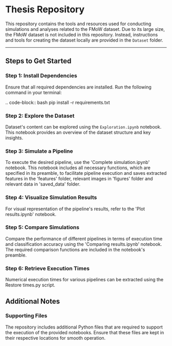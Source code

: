 # Thesis Repository

This repository contains the tools and resources used for conducting simulations and analyses related to the FMoW dataset. Due to its large size, the FMoW dataset is not included in this repository. Instead, instructions and tools for creating the dataset locally are provided in the `Dataset` folder.

---

## Steps to Get Started

### Step 1: Install Dependencies
Ensure that all required dependencies are installed. Run the following command in your terminal:

.. code-block:: bash
pip install -r requirements.txt


### Step 2: Explore the Dataset
Dataset's content can be explored using the `Exploration.ipynb` notebook. This notebook provides an overview of the dataset structure and key insights.

### Step 3: Simulate a Pipeline
To execute the desired pipeline, use the 'Complete simulation.ipynb' notebook. This notebook includes all necessary functions, which are specified in its preamble, to facilitate pipeline execution and saves extracted features in the 'features' folder, relevant images in 'figures' folder and relevant data in 'saved_data' folder.

### Step 4: Visualize Simulation Results
For visual representation of the pipeline's results, refer to the 'Plot results.ipynb' notebook.

### Step 5: Compare Simulations
Compare the performance of different pipelines in terms of execution time and classification accuracy using the 'Comparing results.ipynb' notebook. The required comparison functions are included in the notebook's preamble.

### Step 6: Retrieve Execution Times
Numerical execution times for various pipelines can be extracted using the Restore times.py script.

## Additional Notes

### Supporting Files
The repository includes additional Python files that are required to support the execution of the provided notebooks. Ensure that these files are kept in their respective locations for smooth operation.
